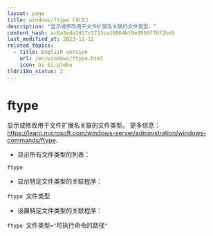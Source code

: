 ```yaml
---
layout: page
title: windows/ftype (中文)
description: "显示或修改用于文件扩展名关联的文件类型。"
content_hash: ac8a3eda3d17c5733ca10064bf9e9958f76f2be5
last_modified_at: 2023-11-12
related_topics:
  - title: English version
    url: /en/windows/ftype.html
    icon: bi bi-globe
tldri18n_status: 2
---
```

# ftype

显示或修改用于文件扩展名关联的文件类型。
更多信息：<https://learn.microsoft.com/windows-server/administration/windows-commands/ftype>.

- 显示所有文件类型的列表：

`ftype`

- 显示特定文件类型的关联程序：

`ftype `<span class="tldr-var badge badge-pill bg-dark-lm bg-white-dm text-white-lm text-dark-dm font-weight-bold">文件类型</span>

- 设置特定文件类型的关联程序：

`ftype `<span class="tldr-var badge badge-pill bg-dark-lm bg-white-dm text-white-lm text-dark-dm font-weight-bold">文件类型</span>`="`<span class="tldr-var badge badge-pill bg-dark-lm bg-white-dm text-white-lm text-dark-dm font-weight-bold">可执行命令的路径</span>`"`
